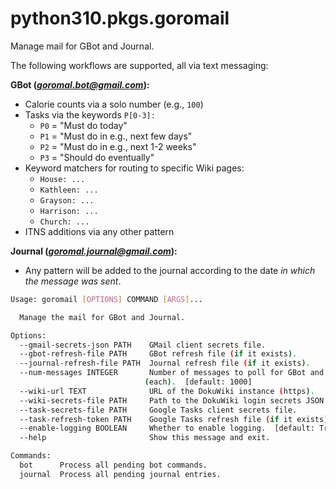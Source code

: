 # python310.pkgs.goromail

Manage mail for GBot and Journal.

The following workflows are supported, all via text messaging:

**GBot (*goromal.bot@gmail.com*):**

- Calorie counts via a solo number (e.g., `100`)
- Tasks via the keywords `P[0-3]:`
  - `P0` = "Must do today"
  - `P1` = "Must do in e.g., next few days"
  - `P2` = "Must do in e.g., next 1-2 weeks"
  - `P3` = "Should do eventually"
- Keyword matchers for routing to specific Wiki pages:
  - `House: ...`
  - `Kathleen: ...`
  - `Grayson: ...`
  - `Harrison: ...`
  - `Church: ...`
- ITNS additions via any other pattern

**Journal (*goromal.journal@gmail.com*):**

- Any pattern will be added to the journal according to the date *in which the message was sent*.

```bash
Usage: goromail [OPTIONS] COMMAND [ARGS]...

  Manage the mail for GBot and Journal.

Options:
  --gmail-secrets-json PATH    GMail client secrets file.
  --gbot-refresh-file PATH     GBot refresh file (if it exists).
  --journal-refresh-file PATH  Journal refresh file (if it exists).
  --num-messages INTEGER       Number of messages to poll for GBot and Journal
                              (each).  [default: 1000]
  --wiki-url TEXT              URL of the DokuWiki instance (https).
  --wiki-secrets-file PATH     Path to the DokuWiki login secrets JSON file.
  --task-secrets-file PATH     Google Tasks client secrets file.
  --task-refresh-token PATH    Google Tasks refresh file (if it exists).
  --enable-logging BOOLEAN     Whether to enable logging.  [default: True]
  --help                       Show this message and exit.

Commands:
  bot      Process all pending bot commands.
  journal  Process all pending journal entries.
```

